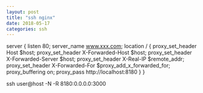 ```yaml
---
layout: post
title: "ssh nginx"
date: 2018-05-17
categories: ssh
---
```



server {
  listen 80;
  server_name www.xxx.com;
  location / {
    proxy_set_header Host $host;
    proxy_set_header X-Forwarded-Host $host;
    proxy_set_header X-Forwarded-Server $host;
    proxy_set_header X-Real-IP $remote_addr;
    proxy_set_header X-Forwarded-For $proxy_add_x_forwarded_for;
    proxy_buffering on;
    proxy_pass http://localhost:8180
  }
}


ssh user@host -N -R 8180:0.0.0.0:3000
